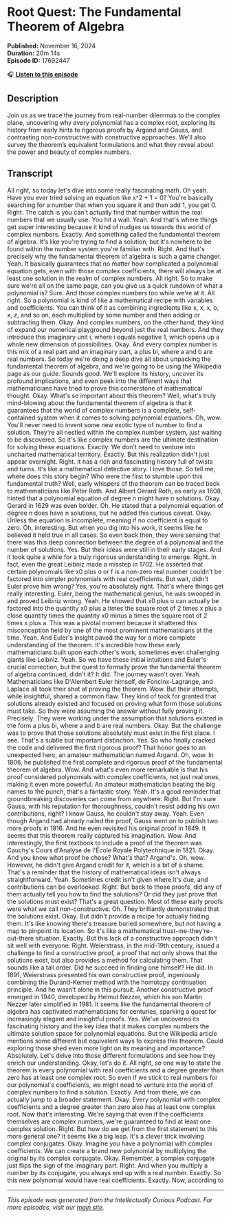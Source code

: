 # Root Quest: The Fundamental Theorem of Algebra

**Published:** November 16, 2024  
**Duration:** 20m 14s  
**Episode ID:** 17692447

🎧 **[Listen to this episode](https://intellectuallycurious.buzzsprout.com/2529712/episodes/17692447-root-quest-the-fundamental-theorem-of-algebra)**

## Description

Join us as we trace the journey from real-number dilemmas to the complex plane, uncovering why every polynomial has a complex root, exploring its history from early hints to rigorous proofs by Argand and Gauss, and contrasting non-constructive with constructive approaches. We’ll also survey the theorem’s equivalent formulations and what they reveal about the power and beauty of complex numbers.

## Transcript

All right, so today let's dive into some really fascinating math. Oh yeah. Have you ever tried solving an equation like x^2 + 1 = 0? You're basically searching for a number that when you square it and then add 1, you get 0. Right. The catch is you can't actually find that number within the real numbers that we usually use. You hit a wall. Yeah. And that's where things get super interesting because it kind of nudges us towards this world of complex numbers. Exactly. And something called the fundamental theorem of algebra. It's like you're trying to find a solution, but it's nowhere to be found within the number system you're familiar with. Right. And that's precisely why the fundamental theorem of algebra is such a game changer. Yeah. It basically guarantees that no matter how complicated a polynomial equation gets, even with those complex coefficients, there will always be at least one solution in the realm of complex numbers. All right. So to make sure we're all on the same page, can you give us a quick rundown of what a polynomial is? Sure. And those complex numbers too while we're at it. All right. So a polynomial is kind of like a mathematical recipe with variables and coefficients. You can think of it as combining ingredients like x, x, x, o, x, z, and so on, each multiplied by some number and then adding or subtracting them. Okay. And complex numbers, on the other hand, they kind of expand our numerical playground beyond just the real numbers. And they introduce this imaginary unit i, where i equals negative 1, which opens up a whole new dimension of possibilities. Okay. And every complex number is this mix of a real part and an imaginary part, a plus bi, where a and b are real numbers. So today we're doing a deep dive all about unpacking the fundamental theorem of algebra, and we're going to be using the Wikipedia page as our guide. Sounds good. We'll explore its history, uncover its profound implications, and even peek into the different ways that mathematicians have tried to prove this cornerstone of mathematical thought. Okay. What's so important about this theorem? Well, what's truly mind-blowing about the fundamental theorem of algebra is that it guarantees that the world of complex numbers is a complete, self-contained system when it comes to solving polynomial equations. Oh, wow. You'll never need to invent some new exotic type of number to find a solution. They're all nestled within the complex number system, just waiting to be discovered. So it's like complex numbers are the ultimate destination for solving these equations. Exactly. We don't need to venture into uncharted mathematical territory. Exactly. But this realization didn't just appear overnight. Right. It has a rich and fascinating history full of twists and turns. It's like a mathematical detective story. I love those. So tell me, where does this story begin? Who were the first to stumble upon this fundamental truth? Well, early whispers of the theorem can be traced back to mathematicians like Peter Roth. And Albert Gerard Roth, as early as 1608, hinted that a polynomial equation of degree n might have n solutions. Okay. Gerard in 1629 was even bolder. Oh. He stated that a polynomial equation of degree n does have n solutions, but he added this curious caveat. Okay. Unless the equation is incomplete, meaning if no coefficient is equal to zero. Oh, interesting. But when you dig into his work, it seems like he believed it held true in all cases. So even back then, they were sensing that there was this deep connection between the degree of a polynomial and the number of solutions. Yes. But their ideas were still in their early stages. And it took quite a while for a truly rigorous understanding to emerge. Right. In fact, even the great Leibniz made a misstep in 1702. He asserted that certain polynomials like x0 plus o or f is a non-zero real number couldn't be factored into simpler polynomials with real coefficients. But wait, didn't Euler prove him wrong? Yes, you're absolutely right. That's where things get really interesting. Euler, being the mathematical genius, he was swooped in and proved Leibniz wrong. Yeah. He showed that x0 plus o can actually be factored into the quantity x0 plus a times the square root of 2 times x plus a close quantity times the quantity x0 minus a times the square root of 2 times x plus a. This was a pivotal moment because it shattered this misconception held by one of the most prominent mathematicians at the time. Yeah. And Euler's insight paved the way for a more complete understanding of the theorem. It's incredible how these early mathematicians built upon each other's work, sometimes even challenging giants like Leibniz. Yeah. So we have these initial intuitions and Euler's crucial correction, but the quest to formally prove the fundamental theorem of algebra continued, didn't it? It did. The journey wasn't over. Yeah. Mathematicians like D'Alembert Euler himself, de Foncinx-Lagrange, and Laplace all took their shot at proving the theorem. Wow. But their attempts, while insightful, shared a common flaw. They kind of took for granted that solutions already existed and focused on proving what form those solutions must take. So they were assuming the answer without fully proving it. Precisely. They were working under the assumption that solutions existed in the form a plus bi, where a and b are real numbers. Okay. But the challenge was to prove that those solutions absolutely must exist in the first place. I see. That's a subtle but important distinction. Yes. So who finally cracked the code and delivered the first rigorous proof? That honor goes to an unexpected hero, an amateur mathematician named Argand. Oh, wow. In 1806, he published the first complete and rigorous proof of the fundamental theorem of algebra. Wow. And what's even more remarkable is that his proof considered polynomials with complex coefficients, not just real ones, making it even more powerful. An amateur mathematician beating the big names to the punch, that's a fantastic story. Yeah. It's a good reminder that groundbreaking discoveries can come from anywhere. Right. But I'm sure Gauss, with his reputation for thoroughness, couldn't resist adding his own contributions, right? I know Gauss, he couldn't stay away. Yeah. Even though Argand had already nailed the proof, Gauss went on to publish two more proofs in 1816. And he even revisited his original proof in 1849. It seems that this theorem really captured his imagination. Wow. And interestingly, the first textbook to include a proof of the theorem was Cauchy's Cours d'Analyse de l'École Royale Polytechnique in 1821. Okay. And you know what proof he chose? What's that? Argand's. Oh, wow. However, he didn't give Argand credit for it, which is a bit of a shame. That's a reminder that the history of mathematical ideas isn't always straightforward. Yeah. Sometimes credit isn't given where it's due, and contributions can be overlooked. Right. But back to those proofs, did any of them actually tell you how to find the solutions? Or did they just prove that the solutions must exist? That's a great question. Most of these early proofs were what we call non-constructive. Oh. They brilliantly demonstrated that the solutions exist. Okay. But didn't provide a recipe for actually finding them. It's like knowing there's treasure buried somewhere, but not having a map to pinpoint its location. So it's like a mathematical trust-me-they're-out-there situation. Exactly. But this lack of a constructive approach didn't sit well with everyone. Right. Weierstrass, in the mid-19th century, issued a challenge to find a constructive proof, a proof that not only shows that the solutions exist, but also provides a method for calculating them. That sounds like a tall order. Did he succeed in finding one himself? He did. In 1891, Weierstrass presented his own constructive proof, ingeniously combining the Durand-Kerner method with the homotopy continuation principle. And he wasn't alone in this pursuit. Another constructive proof emerged in 1940, developed by Helmut Nezzer, which his son Martin Nezzer later simplified in 1981. It seems like the fundamental theorem of algebra has captivated mathematicians for centuries, sparking a quest for increasingly elegant and insightful proofs. Yes. We've uncovered its fascinating history and the key idea that it makes complex numbers the ultimate solution space for polynomial equations. But the Wikipedia article mentions some different but equivalent ways to express this theorem. Could exploring those shed even more light on its meaning and importance? Absolutely. Let's delve into those different formulations and see how they enrich our understanding. Okay, let's do it. All right, so one way to state the theorem is every polynomial with real coefficients and a degree greater than zero has at least one complex root. So even if we stick to real numbers for our polynomial's coefficients, we might need to venture into the world of complex numbers to find a solution. Exactly. And from there, we can actually jump to a broader statement. Okay. Every polynomial with complex coefficients and a degree greater than zero also has at least one complex root. Now that's interesting. We're saying that even if the coefficients themselves are complex numbers, we're guaranteed to find at least one complex solution. Right. But how do we get from the first statement to this more general one? It seems like a big leap. It's a clever trick involving complex conjugates. Okay. Imagine you have a polynomial with complex coefficients. We can create a brand new polynomial by multiplying the original by its complex conjugate. Okay. Remember, a complex conjugate just flips the sign of the imaginary part. Right. And when you multiply a number by its conjugate, you always end up with a real number. Exactly. So this new polynomial would have real coefficients. Exactly. Now, according to

---
*This episode was generated from the Intellectually Curious Podcast. For more episodes, visit our [main site](https://intellectuallycurious.buzzsprout.com).*
